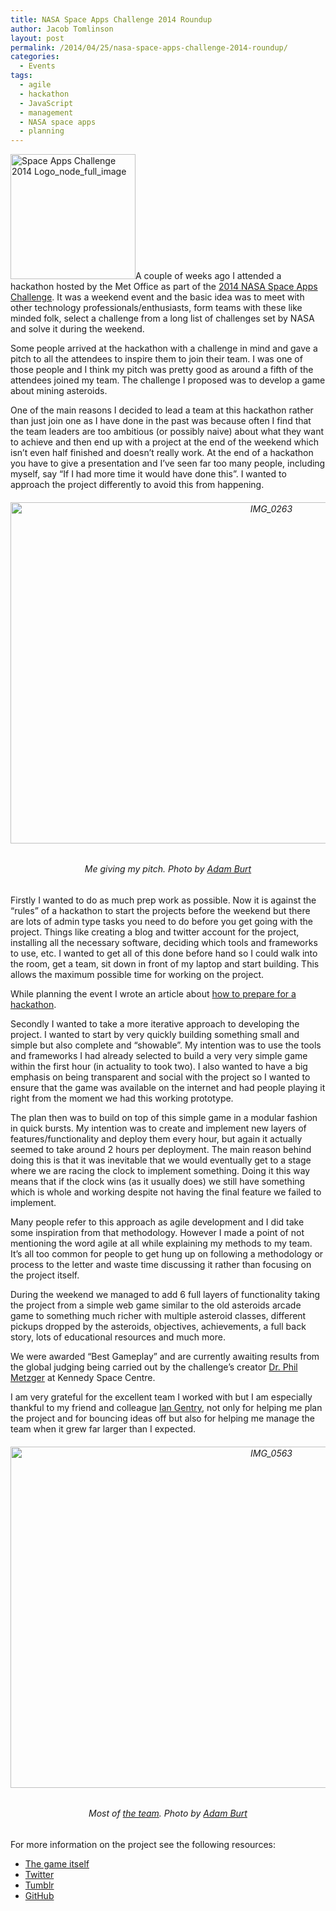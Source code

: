 ```yaml
---
title: NASA Space Apps Challenge 2014 Roundup
author: Jacob Tomlinson
layout: post
permalink: /2014/04/25/nasa-space-apps-challenge-2014-roundup/
categories:
  - Events
tags:
  - agile
  - hackathon
  - JavaScript
  - management
  - NASA space apps
  - planning
---
```

<a href="http://www.jacobtomlinson.co.uk/2014/04/25/nasa-space-apps-2014-roundup/space_apps_challenge_logo_node_full_image/" rel="attachment wp-att-749"><img class="alignright  wp-image-749" alt="Space Apps Challenge 2014 Logo_node_full_image" src="http://www.jacobtomlinson.co.uk/wp-content/uploads/2014/04/Space_Apps_Challenge_Logo_node_full_image-200x200.jpg" height="200" /></a>A couple of weeks ago I attended a hackathon hosted by the Met Office as part of the <a title="2014 NASA Space Apps Challenge Official Website" href="https://2014.spaceappschallenge.org/" target="_blank">2014 NASA Space Apps Challenge</a>. It was a weekend event and the basic idea was to meet with other technology professionals/enthusiasts, form teams with these like minded folk, select a challenge from a long list of challenges set by NASA and solve it during the weekend.

Some people arrived at the hackathon with a challenge in mind and gave a pitch to all the attendees to inspire them to join their team. I was one of those people and I think my pitch was pretty good as around a fifth of the attendees joined my team. The challenge I proposed was to develop a game about mining asteroids.

One of the main reasons I decided to lead a team at this hackathon rather than just join one as I have done in the past was because often I find that the team leaders are too ambitious (or possibly naive) about what they want to achieve and then end up with a project at the end of the weekend which isn’t even half finished and doesn’t really work. At the end of a hackathon you have to give a presentation and I’ve seen far too many people, including myself, say “If I had more time it would have done this”. I wanted to approach the project differently to avoid this from happening.

<h6 style="text-align: center;">
  <a href="http://www.jacobtomlinson.co.uk/2014/04/25/nasa-space-apps-2014-roundup/img_0263-2/" rel="attachment wp-att-773"><img class="aligncenter  wp-image-773" alt="IMG_0263" src="http://www.jacobtomlinson.co.uk/wp-content/uploads/2014/04/IMG_02631-1024x682.jpg" width="819" height="546" /></a>
</h6>

<h6 style="text-align: center;">
  Me giving my pitch. Photo by <a title="Adam Burt's Flickr" href="https://www.flickr.com/photos/aburt/" target="_blank">Adam Burt</a>
</h6>

Firstly I wanted to do as much prep work as possible. Now it is against the “rules” of a hackathon to start the projects before the weekend but there are lots of admin type tasks you need to do before you get going with the project. Things like creating a blog and twitter account for the project, installing all the necessary software, deciding which tools and frameworks to use, etc. I wanted to get all of this done before hand so I could walk into the room, get a team, sit down in front of my laptop and start building. This allows the maximum possible time for working on the project.

While planning the event I wrote an article about <a title="How to prepare for a hackathon" href="http://www.jacobtomlinson.co.uk/2014/04/08/how-to-prepare-for-a-hackathon/" target="_blank">how to prepare for a hackathon</a>.

Secondly I wanted to take a more iterative approach to developing the project. I wanted to start by very quickly building something small and simple but also complete and “showable”. My intention was to use the tools and frameworks I had already selected to build a very very simple game within the first hour (in actuality to took two). I also wanted to have a big emphasis on being transparent and social with the project so I wanted to ensure that the game was available on the internet and had people playing it right from the moment we had this working prototype.

The plan then was to build on top of this simple game in a modular fashion in quick bursts. My intention was to create and implement new layers of features/functionality and deploy them every hour, but again it actually seemed to take around 2 hours per deployment. The main reason behind doing this is that it was inevitable that we would eventually get to a stage where we are racing the clock to implement something. Doing it this way means that if the clock wins (as it usually does) we still have something which is whole and working despite not having the final feature we failed to implement.

Many people refer to this approach as agile development and I did take some inspiration from that methodology. However I made a point of not mentioning the word agile at all while explaining my methods to my team. It’s all too common for people to get hung up on following a methodology or process to the letter and waste time discussing it rather than focusing on the project itself.

During the weekend we managed to add 6 full layers of functionality taking the project from a simple web game similar to the old asteroids arcade game to something much richer with multiple asteroid classes, different pickups dropped by the asteroids, objectives, achievements, a full back story, lots of educational resources and much more.

We were awarded “Best Gameplay” and are currently awaiting results from the global judging being carried out by the challenge’s creator <a title="Dr. Phil Metzger's Twitter profile" href="https://twitter.com/Philtill777" target="_blank">Dr. Phil Metzger</a> at Kennedy Space Centre.

I am very grateful for the excellent team I worked with but I am especially thankful to my friend and colleague <a title="Ian Gentry's Twitter profile" href="https://twitter.com/iangentry" target="_blank">Ian Gentry</a>, not only for helping me plan the project and for bouncing ideas off but also for helping me manage the team when it grew far larger than I expected.

<h6 style="text-align: center;">
  <a href="http://www.jacobtomlinson.co.uk/2014/04/25/nasa-space-apps-2014-roundup/img_0563/" rel="attachment wp-att-797"><img class="aligncenter  wp-image-797" alt="IMG_0563" src="http://www.jacobtomlinson.co.uk/wp-content/uploads/2014/04/IMG_0563-1024x682.jpg" width="819" height="546" /></a>
</h6>

<h6 style="text-align: center;">
  Most of <a title="Asteroid Prospector Credits" href="http://killfall.github.io/asteroid-prospector/credits.html" target="_blank">the team</a>. Photo by <a title="Adam Burt's Flickr" href="https://www.flickr.com/photos/aburt/" target="_blank">Adam Burt</a>
</h6>

For more information on the project see the following resources:

*   <a title="Play Asteroid Prospector" href="http://killfall.github.io/asteroid-prospector/" target="_blank">The game itself</a>
*   <a title="Asteroid Prospector Twitter" href="https://twitter.com/APEMining" target="_blank">Twitter</a>
*   <a title="Asteroid Prospector Tumblr" href="http://asteroidprospectorexeter.tumblr.com/" target="_blank">Tumblr</a>
*   <a title="Asteroid Prospector GitHub" href="https://github.com/killfall/asteroid-prospector/tree/gh-pages" target="_blank">GitHub</a>